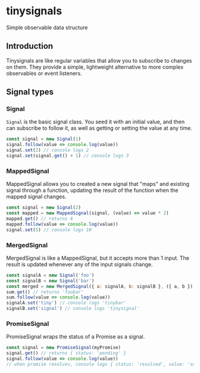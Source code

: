 # tinysignals

Simple observable data structure

## Introduction

Tinysignals are like regular variables that allow you to subscribe to changes on them. They provide a simple, lightweight alternative to more complex observables or event listeners.

## Signal types

### Signal

`Signal` is the basic signal class. You seed it with an initial value, and then can subscribe to follow it, as well as getting or setting the value at any time.

```js
const signal = new Signal(1)
signal.follow(value => console.log(value))
signal.set(2) // console logs 2
signal.set(signal.get() + 1) // console logs 3
```

### MappedSignal

MappedSignal allows you to created a new signal that "maps" and existing signal through a function, updating the result of the function when the mapped signal changes.

```js
const signal = new Signal(2)
const mapped = new MappedSignal(signal, (value) => value * 2)
mapped.get() // returns 4
mapped.follow(value => console.log(value))
signal.set(5) // console logs 10
```

### MergedSignal

MergedSignal is like a MappedSignal, but it accepts more than 1 input. The result is updated whenever any of the input signals change.

```js
const signalA = new Signal('foo')
const signalB = new Signal('bar')
const merged = new MergedSignal({ a: signalA, b: signalB }, ({ a, b }) => a + b)
sum.get() // returns 'foobar'
sum.follow(value => console.log(value))
signalA.set('tiny') // console logs 'tinybar'
signalB.set('signal') // console logs 'tinysignal'
```

### PromiseSignal

PromiseSignal wraps the status of a Promise as a signal.

```js
const signal = new PromiseSignal(myPromise)
signal.get() // returns { status: 'pending' }
signal.follow(value => console.log(value))
// when promise resolves, console logs { status: 'resolved', value: 'someValue' }
```
